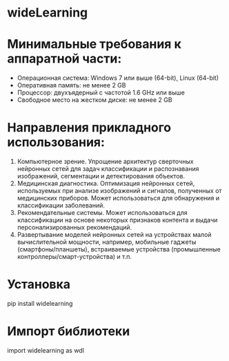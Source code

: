 # wideLearning

# Минимальные требования к аппаратной части:
* Операционная система: Windows 7 или выше (64-bit), Linux (64-bit)
* Оперативная память: не менее 2 GB
* Процессор: двухъядерный с частотой 1.6 GHz или выше
* Свободное место на жестком диске: не менее 2 GB

# Направления прикладного использования:
1. Компьютерное зрение. Упрощение архитектур сверточных нейронных сетей для задач классификации и распознавания изображений, сегментации и детектирования объектов.
2. Медицинская диагностика. Оптимизация нейронных сетей, используемых при анализе изображений и сигналов, полученных от медицинских приборов. Может использоваться для обнаружения и классификации заболеваний.
3. Рекомендательные системы. Может использоваться для классификации на основе некоторых признаков контента и выдачи персонализированных рекомендаций.
4. Развертывание моделей нейронных сетей на устройствах малой вычислительной мощности, например, мобильные гаджеты (смартфоны/планшеты), встраиваемые устройства (промышленные контроллеры/смарт-устройства) и т.п.

# Установка
pip install widelearning

# Импорт библиотеки
import widelearning as wdl 

